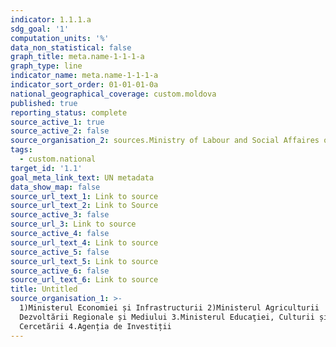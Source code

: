 ```yaml
---
indicator: 1.1.1.a
sdg_goal: '1'
computation_units: '%'
data_non_statistical: false
graph_title: meta.name-1-1-1-a
graph_type: line
indicator_name: meta.name-1-1-1-a
indicator_sort_order: 01-01-01-0a
national_geographical_coverage: custom.moldova
published: true
reporting_status: complete
source_active_1: true
source_active_2: false
source_organisation_2: sources.Ministry of Labour and Social Affaires of RA
tags:
  - custom.national
target_id: '1.1'
goal_meta_link_text: UN metadata
data_show_map: false
source_url_text_1: Link to source
source_url_text_2: Link to Source
source_active_3: false
source_url_3: Link to source
source_active_4: false
source_url_text_4: Link to source
source_active_5: false
source_url_text_5: Link to source
source_active_6: false
source_url_text_6: Link to source
title: Untitled
source_organisation_1: >-
  1)Ministerul Economiei și Infrastructurii 2)Ministerul Agriculturii
  Dezvoltării Regionale și Mediului 3.Ministerul Educaţiei, Culturii și
  Cercetării 4.Agenția de Investiții
---
```

